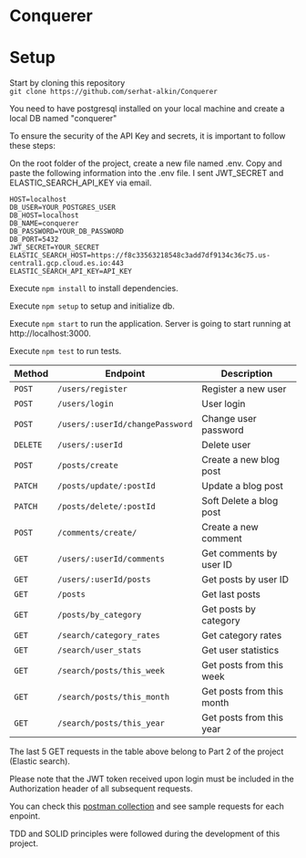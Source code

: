 # Conquerer


# Setup

Start by cloning this repository<br />
`git clone https://github.com/serhat-alkin/Conquerer` <br />

You need to have postgresql installed on your local machine and create a local DB named "conquerer"

To ensure the security of the API Key and secrets, it is important to follow these steps:

On the root folder of the project, create a new file named .env.
Copy and paste the following information into the .env file. I sent JWT_SECRET and ELASTIC_SEARCH_API_KEY via email. <br />
```
HOST=localhost
DB_USER=YOUR_POSTGRES_USER
DB_HOST=localhost
DB_NAME=conquerer
DB_PASSWORD=YOUR_DB_PASSWORD
DB_PORT=5432
JWT_SECRET=YOUR_SECRET
ELASTIC_SEARCH_HOST=https://f8c33563218548c3add7df9134c36c75.us-central1.gcp.cloud.es.io:443
ELASTIC_SEARCH_API_KEY=API_KEY
```

Execute `npm install` to install dependencies. <br />

Execute `npm setup`  to setup and initialize db. <br />

Execute `npm start` to run the application. Server is going to start running at http://localhost:3000. <br />

Execute `npm test` to run tests. <br />


| Method   | Endpoint                            | Description                           |
| -------- | ----------------------------------- | ------------------------------------- |
| `POST`   | `/users/register`                   | Register a new user                    |
| `POST`   | `/users/login`                      | User login                            |
| `POST`   | `/users/:userId/changePassword`     | Change user password                  |
| `DELETE` | `/users/:userId`                    | Delete user                           |
| `POST`   | `/posts/create`                     | Create a new blog post                 |
| `PATCH`  | `/posts/update/:postId`             | Update a blog post                     |
| `PATCH`  | `/posts/delete/:postId`             | Soft Delete a blog post                     |
| `POST`   | `/comments/create/`                 | Create a new comment                   |
| `GET`    | `/users/:userId/comments`           | Get comments by user ID                |
| `GET`    | `/users/:userId/posts`              | Get posts by user ID                   |
| `GET`    | `/posts`                            | Get last posts                         |
| `GET`    | `/posts/by_category`                | Get posts by category                  |
| `GET`    | `/search/category_rates`            | Get category rates                     |
| `GET`    | `/search/user_stats`                | Get user statistics                    |
| `GET`    | `/search/posts/this_week`           | Get posts from this week               |
| `GET`    | `/search/posts/this_month`          | Get posts from this month              |
| `GET`    | `/search/posts/this_year`           | Get posts from this year               |

The last 5 GET requests in the table above belong to Part 2 of the project (Elastic search).

Please note that the JWT token received upon login must be included in the Authorization header of all subsequent requests.


You can check this [postman collection](https://drive.google.com/file/d/15B8PFmctI3yRvspfHyRSQ6ZfYqpM3OcB/view?usp=sharing) and see sample requests for each enpoint.


TDD and SOLID principles were followed during the development of this project.
